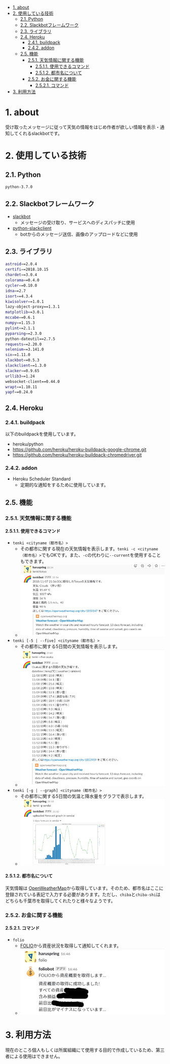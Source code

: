 <!-- TOC -->

- [1. about](#1-about)
- [2. 使用している技術](#2-%E4%BD%BF%E7%94%A8%E3%81%97%E3%81%A6%E3%81%84%E3%82%8B%E6%8A%80%E8%A1%93)
    - [2.1. Python](#21-python)
    - [2.2. Slackbotフレームワーク](#22-slackbot%E3%83%95%E3%83%AC%E3%83%BC%E3%83%A0%E3%83%AF%E3%83%BC%E3%82%AF)
    - [2.3. ライブラリ](#23-%E3%83%A9%E3%82%A4%E3%83%96%E3%83%A9%E3%83%AA)
    - [2.4. Heroku](#24-heroku)
        - [2.4.1. buildpack](#241-buildpack)
        - [2.4.2. addon](#242-addon)
    - [2.5. 機能](#25-%E6%A9%9F%E8%83%BD)
        - [2.5.1. 天気情報に関する機能](#251-%E5%A4%A9%E6%B0%97%E6%83%85%E5%A0%B1%E3%81%AB%E9%96%A2%E3%81%99%E3%82%8B%E6%A9%9F%E8%83%BD)
            - [2.5.1.1. 使用できるコマンド](#2511-%E4%BD%BF%E7%94%A8%E3%81%A7%E3%81%8D%E3%82%8B%E3%82%B3%E3%83%9E%E3%83%B3%E3%83%89)
            - [2.5.1.2. 都市名について](#2512-%E9%83%BD%E5%B8%82%E5%90%8D%E3%81%AB%E3%81%A4%E3%81%84%E3%81%A6)
        - [2.5.2. お金に関する機能](#252-%E3%81%8A%E9%87%91%E3%81%AB%E9%96%A2%E3%81%99%E3%82%8B%E6%A9%9F%E8%83%BD)
            - [2.5.2.1. コマンド](#2521-%E3%82%B3%E3%83%9E%E3%83%B3%E3%83%89)
- [3. 利用方法](#3-%E5%88%A9%E7%94%A8%E6%96%B9%E6%B3%95)

<!-- /TOC -->

# 1. about

受け取ったメッセージに従って天気の情報をはじめ作者が欲しい情報を表示・通知してくれるslackbotです。

# 2. 使用している技術

## 2.1. Python

```bash
python-3.7.0
```

## 2.2. Slackbotフレームワーク

- [slackbot](https://github.com/lins05/slackbot)
    - メッセージの受け取り、サービスへのディスパッチに使用
- [python-slackclient](https://github.com/slackapi/python-slackclient)
    - botからのメッセージ送信、画像のアップロードなどに使用

## 2.3. ライブラリ

```bash
astroid==2.0.4
certifi==2018.10.15
chardet==3.0.4
colorama==0.4.0
cycler==0.10.0
idna==2.7
isort==4.3.4
kiwisolver==1.0.1
lazy-object-proxy==1.3.1
matplotlib==3.0.1
mccabe==0.6.1
numpy==1.15.3
pylint==2.1.1
pyparsing==2.3.0
python-dateutil==2.7.5
requests==2.20.0
selenium==3.141.0
six==1.11.0
slackbot==0.5.3
slackclient==1.3.0
slacker==0.9.65
urllib3==1.24
websocket-client==0.44.0
wrapt==1.10.11
yapf==0.24.0
```

## 2.4. Heroku

### 2.4.1. buildpack

以下のbuildpackを使用しています。

- heroku/python
- https://github.com/heroku/heroku-buildpack-google-chrome.git
- https://github.com/heroku/heroku-buildpack-chromedriver.git

### 2.4.2. addon

- Heroku Scheduler Standard
    - 定期的な通知をするために使用しています。

## 2.5. 機能

### 2.5.1. 天気情報に関する機能

#### 2.5.1.1. 使用できるコマンド

- `tenki <cityname（都市名）>`
    - その都市に関する現在の天気情報を表示します。`tenki -c <cityname（都市名）>`でもOKです。また、`-c`の代わりに`--current`を使用することもできます。
    - ![](img/2018-11-07-23-37-04.png)
- `tenki [-5 | --five] <cityname（都市名）>`
    - その都市に関する5日間の天気情報を表示します。
    - ![](img/2018-11-07-23-40-52.png)
- `tenki [-g | --graph] <cityname（都市名）>`
    - その都市に関する5日間の気温と降水量をグラフで表示します。
    - ![](img/2018-11-07-23-41-59.png)

#### 2.5.1.2. 都市名について

天気情報は [OpenWeatherMap](https://openweathermap.org/)から取得しています。そのため、都市名はここに登録されている表記で入力する必要があります。ただし、`chiba`と`chiba-shi`はどちらも千葉市を取得してくれたりと様々なようです。

### 2.5.2. お金に関する機能

#### 2.5.2.1. コマンド

- `folio`
    - [FOLIO](https://folio-sec.com/)から資産状況を取得して通知してくれます。
    - ![](img/2018-11-11-17-58-38.png)

# 3. 利用方法

現在のところ個人もしくは所属組織にて使用する目的で作成しているため、第三者による使用はできません。
